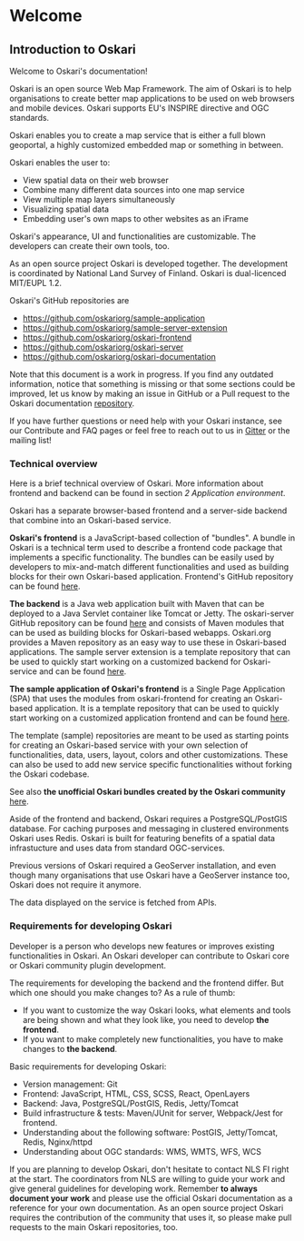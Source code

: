 # Welcome

## Introduction to Oskari

Welcome to Oskari's documentation!

Oskari is an open source Web Map Framework. The aim of Oskari is to help organisations to create better map applications to be used on web browsers and mobile devices. Oskari supports EU's INSPIRE directive and OGC standards.

Oskari enables you to create a map service that is either a full blown geoportal, a highly customized embedded map or something in between.

Oskari enables the user to:
- View spatial data on their web browser
- Combine many different data sources into one map service
- View multiple map layers simultaneously
- Visualizing spatial data
- Embedding user's own maps to other websites as an iFrame

Oskari's appearance, UI and functionalities are customizable. The developers can create their own tools, too.

As an open source project Oskari is developed together. The development is coordinated by National Land Survey of Finland. Oskari is dual-licenced MIT/EUPL 1.2.

Oskari's GitHub repositories are
-  https://github.com/oskariorg/sample-application
-  https://github.com/oskariorg/sample-server-extension
-  https://github.com/oskariorg/oskari-frontend
-  https://github.com/oskariorg/oskari-server
-  https://github.com/oskariorg/oskari-documentation


Note that this document is a work in progress. If you find any outdated information, notice that something is missing or that some sections could be improved, let us know by making an issue in GitHub or a Pull request to the Oskari documentation [repository](https://github.com/oskariorg/oskari-documentation).

If you have further questions or need help with your Oskari instance, see our Contribute and FAQ pages or feel free to reach out to us in [Gitter](https://gitter.im/oskariorg/chat) or the mailing list!

### Technical overview

Here is a brief technical overview of Oskari. More information about frontend and backend can be found in section _2 Application environment_.

Oskari has a separate browser-based frontend and a server-side backend that combine into an Oskari-based service.

**Oskari's frontend** is a JavaScript-based collection of "bundles". A bundle in Oskari is a technical term used to describe a frontend code package that implements a specific functionality. The bundles can be easily used by developers to mix-and-match different functionalities and used as building blocks for their own Oskari-based application. Frontend's GitHub repository can be found [here](https://github.com/oskariorg/oskari-frontend).

**The backend** is a Java web application built with Maven that can be deployed to a Java Servlet container like Tomcat or Jetty. The oskari-server GitHub repository can be found [here](https://github.com/oskariorg/oskari-server) and consists of Maven modules that can be used as building blocks for Oskari-based webapps. Oskari.org provides a Maven repository as an easy way to use these in Oskari-based applications. The sample server extension is a template repository that can be used to quickly start working on a customized backend for Oskari-service and can be found [here](https://github.com/oskariorg/sample-server-extension).

 **The sample application of Oskari's frontend** is a Single Page Application (SPA) that uses the modules from oskari-frontend for creating an Oskari-based application. It is a template repository that can be used to quickly start working on a customized application frontend and can be found [here](https://github.com/oskariorg/sample-application).

The template (sample) repositories are meant to be used as starting points for creating an Oskari-based service with your own selection of functionalities, data, users, layout, colors and other customizations. These can also be used to add new service specific functionalities without forking the Oskari codebase.

See also **the unofficial Oskari bundles created by the Oskari community** [here](https://github.com/oskariorg/oskari-frontend-contrib).

Aside of the frontend and backend, Oskari requires a PostgreSQL/PostGIS database. For caching purposes and messaging in clustered environments Oskari uses Redis. Oskari is built for featuring benefits of a spatial data infrastucture and uses data from standard OGC-services.

Previous versions of Oskari required a GeoServer installation, and even though many organisations that use Oskari have a GeoServer instance too, Oskari does not require it anymore.

The data displayed on the service is fetched from APIs.

### Requirements for developing Oskari

Developer is a person who develops new features or improves existing functionalities in Oskari. An Oskari developer can contribute to Oskari core or Oskari community plugin development.

The requirements for developing the backend and the frontend differ. But which one should you make changes to? As a rule of thumb:
- If you want to customize the way Oskari looks, what elements and tools are being shown and what they look like, you need to develop **the frontend**.
- If you want to make completely new functionalities, you have to make changes to **the backend**.

Basic requirements for developing Oskari:

- Version management: Git
- Frontend: JavaScript, HTML, CSS, SCSS, React, OpenLayers
- Backend: Java, PostgreSQL/PostGIS, Redis, Jetty/Tomcat
- Build infrastructure & tests: Maven/JUnit for server, Webpack/Jest for frontend.
- Understanding about the following software: PostGIS, Jetty/Tomcat, Redis, Nginx/httpd
- Understanding about OGC standards: WMS, WMTS, WFS, WCS

If you are planning to develop Oskari, don't hesitate to contact NLS FI right at the start. The coordinators from NLS are willing to guide your work and give general guidelines for developing work. Remember **to always document your work** and please use the official Oskari documentation as a reference for your own documentation. As an open source project Oskari requires the contribution of the community that uses it, so please make pull requests to the main Oskari repositories, too.
